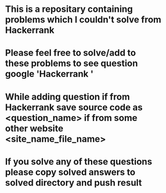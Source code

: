 # This is a repositary containing problems which I couldn't solve from Hackerrank
# Please feel free to solve/add to these problems to see question google 'Hackerrank <filename>'
# While adding question if from Hackerrank save source code as <question_name> if from some other website <site_name_file_name>
# If you solve any of these questions please copy solved answers to solved directory and push result

